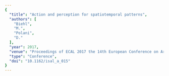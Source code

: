 ```yaml
---
{
  "title": "Action and perception for spatiotemporal patterns",
  "authors": [
    "Biehl",
    "M.",
    "Polani",
    "D."
  ],
  "year": 2017,
  "venue": "Proceedings of ECAL 2017 the 14th European Conference on Artificial Life",
  "type": "Conference",
  "doi": "10.1162/isal_a_015"
}
---
```

